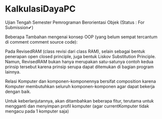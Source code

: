 # KalkulasiDayaPC
Ujian Tengah Semester Pemrograman Berorientasi Objek (Status : For Submission✔)

Beberapa Tambahan mengenai konsep OOP (yang belum sempat tercantum di comment comment source code):

Pada RevisedRAM (class revisi dari class RAM), selain sebagai bentuk penerapan open closed principle, juga bentuk Liskov Substitution Principle. Namun, RevisedRAM bukan hanya merupakan satu-satunya contoh kedua prinsip tersebut karena prinsip serupa dapat ditemukan di bagian program lainnya.

Relasi Komputer dan komponen-komponennya bersifat composition karena Komputer membutuhkan seluruh komponen-komponen agar dapat bekerja dengan baik.

Untuk keberlanjutannya, akan ditambahkan beberapa fitur, terutama untuk mengganti dan menyimpan profil komputer (agar currentKomputer tidak mengacu pada 1 komputer saja)
